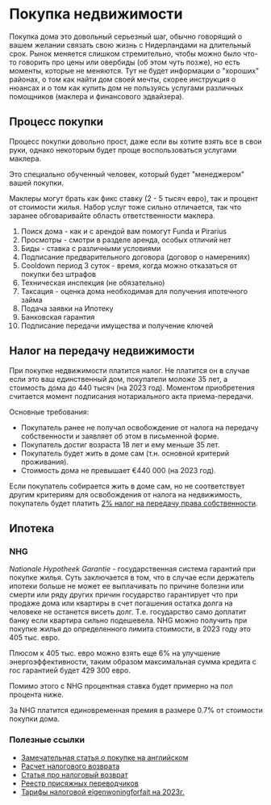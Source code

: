 # Покупка недвижимости

Покупка дома это довольный серьезный шаг, обычно говорящий о вашем желании связать свою жизнь с Нидерландами на длительный срок. Рынок меняется слишком стремительно, чтобы можно было что-то говорить про цены или овербиды (об этом чуть позже), но есть моменты, которые не меняются. Тут не будет информации о "хороших" районах, о том как найти дом своей мечты, скорее инструкция о нюансах и о том как купить дом не пользуясь услугами различных помощников (маклера и финансового эдвайзера).

## Процесс покупки

Процесс покупки довольно прост, даже если вы хотите взять все в свои руки, однако некоторым будет проще воспользоваться услугами маклера.

Это специально обученный человек, который будет "менеджером" вашей покупки.

Маклеры могут брать как фикс ставку (2 - 5 тысяч евро), так и процент от стоимости жилья. Набор услуг тоже сильно отличается, так что заранее обговаривайте область ответственности маклера.

1. Поиск дома - как и с арендой вам помогут Funda и Pirarius
2. Просмотры - смотри в разделе аренда, особых отличий нет
3. Биды - ставка с различными условиями
6. Подписание предварительного договора (договор о намерениях)
7. Cooldown период 3 суток - время, когда можно отказаться от покупки без штрафов
4. Техническая инспекция (не обязательно)
5. Таксация - оценка дома необходимая для получения ипотечного займа
8. Подача заявки на Ипотеку
9. Банковская гарантия
10. Подписание передачи имущества и получение ключей 

## Налог на передачу недвижимости

При покупке недвижимости платится налог. Не платится он в случае если это ваш единственный дом, покупатели моложе 35 лет, а стоимость дома до 440 тысяч (на 2023 год). Моментом приобретения считается момент подписания нотариального акта приема-передачи.

Основные требования:
* Покупатель ранее не получал освобождение от налога на передачу собственности и заявляет об этом в письменной форме.
* Покупатель достиг возраста 18 лет и ему меньше 35 лет.
* Покупатель будет жить в доме сам (т.н. основной критерий проживания).
* Стоимость дома не превышает €440 000 (на 2023 год).

Если покупатель собирается жить в доме сам, но не соответствует другим критериям для освобождения от налога на недвижимость, покупатель будет платить [2% налог на передачу права собственности](https://www.rijksoverheid.nl/onderwerpen/huis-kopen/vraag-en-antwoord/vrijstelling-overdrachtsbelasting).

## Ипотека

### NHG

*Nationale Hypotheek Garantie* - государственная система гарантий при покупке жилья. Суть заключается в том, что в случае если держатель ипотеки больше не может ее выплачивать по причине болезни или смерти или ряду других причин государство гарантирует что при продаже дома или квартиры в счет погашения остатка долга на человеке не останется висеть долг. Т.е. государство само доплатит банку если квартира сильно подешевела. NHG можно получить при покупке жилья до определенного лимита стоимости, в 2023 году это 405 тыс. евро.

Плюсом к 405 тыс. евро можно взять еще 6% на улучшение энергоэффективности, таким образом максимальная сумма кредита с гос гарантией будет 429 300 евро.

Помимо этого с NHG процентная ставка будет примерно на пол процента ниже.

За NHG платится единовременная премия в размере 0.7% от стоимости покупки дома.

### Полезные ссылки
 
* [Замечательная статья о покупке на английском](https://www.iamsterdam.com/en/live-work-study/living/housing/steps-to-buying-a-house-in-the-netherlands)
* [Расчет налогового возврата](https://www.berekenhet.nl/hypotheek-en-wonen/hypotheekrenteaftrek.html#calctop)
* [Статья про налоговый возврат](https://www.viisi-expats.nl/mortgages/tax-deductible-mortgage-interest/)
* [Реестр присяжных переводчиков](https://zoekeentolkvertaler.bureauwbtv.nl/)
* [Тарифы налоговой eigenwoningforfait на 2023г.](https://www.belastingdienst.nl/wps/wcm/connect/nl/koopwoning/content/hoe-werkt-eigenwoningforfait)
